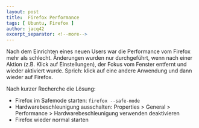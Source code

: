```yaml
---
layout: post
title:  Firefox Performance
tags: [ Ubuntu, Firefox ]
author: jacq42
excerpt_separator: <!--more-->
---
```


<!--more-->

Nach dem Einrichten eines neuen Users war die Performance vom Firefox mehr als schlecht. Änderungen wurden nur durchgeführt, wenn nach einer Aktion (z.B. Klick auf Einstellungen), der Fokus vom Fenster entfernt und wieder aktiviert wurde. Sprich: klick auf eine andere Anwendung und dann wieder auf Firefox.

Nach kurzer Recherche die Lösung:
* Firefox im Safemode starten: `firefox --safe-mode`
* Hardwarebeschleunigung ausschalten: Properties > General > Performance > Hardwarebeschleunigung verwenden deaktivieren
* Firefox wieder normal starten
